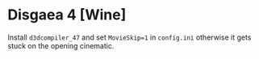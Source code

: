 # Disgaea 4 [Wine]

Install `d3dcompiler_47` and set `MovieSkip=1` in `config.ini` otherwise it gets stuck on the opening cinematic.